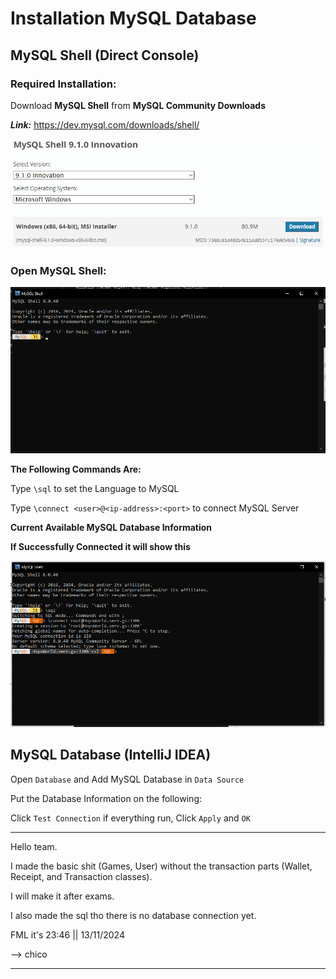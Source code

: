 # Installation MySQL Database
## MySQL Shell (Direct Console)

### Required Installation:

Download **MySQL Shell** from **MySQL Community Downloads**

**_Link:_** https://dev.mysql.com/downloads/shell/

![img.png](img.png)

### Open MySQL Shell:

![img_1.png](img_1.png)

**The Following Commands Are:**

Type `\sql` to set the Language to MySQL


Type `\connect <user>@<ip-address>:<port>` to connect MySQL Server

**Current Available MySQL Database Information**

**If Successfully Connected it will show this**

![img_2.png](img_2.png)

## MySQL Database (IntelliJ IDEA)

Open `Database` and Add MySQL Database in `Data Source`

Put the Database Information on the following:

Click `Test Connection` if everything run, Click `Apply` and `OK`

--------------------------------------------------------------------------------------------------------------------------

Hello team.

I made the basic shit (Games, User) without the transaction parts (Wallet, Receipt, and Transaction classes).

I will make it after exams.

I also made the sql tho there is no database connection yet.

FML it's 23:46 || 13/11/2024

--> chico

--------------------------------------------------------------------------------------------------------------------------
